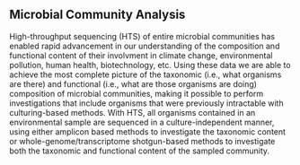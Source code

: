 Microbial Community Analysis
-----------

High-throughput sequencing (HTS) of entire microbial communities has enabled rapid advancement in our understanding of the composition and functional content of their involvment in climate change, environmental pollution, human health, biotechnology, etc. Using these data we are able to achieve the most complete picture of the taxonomic (i.e., what organisms are there) and functional (i.e., what are those organisms are doing) composition of microbial communities, making it possible to perform investigations that include organisms that were previously intractable with culturing-based methods. With HTS, all organisms contained in an environmental sample are sequenced in a culture-independent manner, using either amplicon based methods to investigate the taxonomic content or whole-genome/transcriptome shotgun-based methods to investigate both the taxonomic and functional content of the sampled community.

